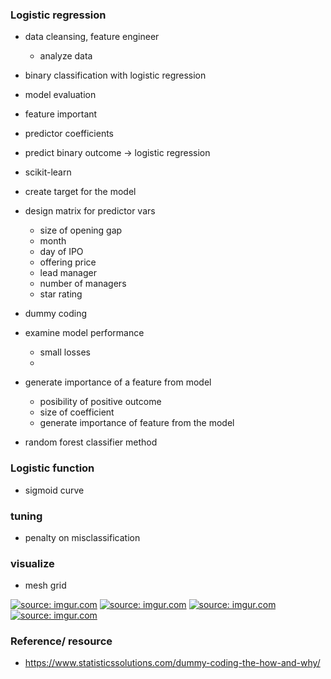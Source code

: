 ### Logistic regression 

- data cleansing, feature engineer 
    - analyze data 
- binary classification with logistic regression 
- model evaluation 
- feature important 
- predictor coefficients 

- predict binary outcome -> logistic regression 
- scikit-learn 

- create target for the model 



- design matrix for predictor vars 
    - size of opening gap
    - month
    - day of IPO
    - offering price 
    - lead manager 
    - number of managers 
    - star rating 

- dummy coding 



- examine model performance
    - small losses 
    - 
- generate importance of a feature from model 
    - posibility of positive outcome 
    - size of coefficient 
    - generate importance of feature from the model 

- random forest classifier method
    



### Logistic function 
- sigmoid curve 


### tuning 
- penalty on misclassification 



### visualize 
- mesh grid 


<a href="https://imgur.com/1S0fKdV"><img src="https://i.imgur.com/1S0fKdV.png" title="source: imgur.com" /></a>
<a href="https://imgur.com/5LBwsTb"><img src="https://i.imgur.com/5LBwsTb.png" title="source: imgur.com" /></a>
<a href="https://imgur.com/hqLCJSc"><img src="https://i.imgur.com/hqLCJSc.png" title="source: imgur.com" /></a>
<a href="https://imgur.com/j4iVwT4"><img src="https://i.imgur.com/j4iVwT4.png" title="source: imgur.com" /></a>


### Reference/ resource 
- https://www.statisticssolutions.com/dummy-coding-the-how-and-why/

